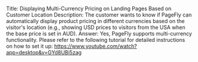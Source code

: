 Title: Displaying Multi-Currency Pricing on Landing Pages Based on Customer Location
Description: The customer wants to know if PageFly can automatically display product pricing in different currencies based on the visitor's location (e.g., showing USD prices to visitors from the USA when the base price is set in AUD).
Answer: Yes, PageFly supports multi-currency functionality. Please refer to the following tutorial for detailed instructions on how to set it up: https://www.youtube.com/watch?app=desktop&v=GYd8UBi5zag